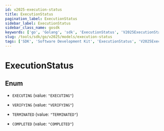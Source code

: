 ```yaml
---
id: v2025-execution-status
title: ExecutionStatus
pagination_label: ExecutionStatus
sidebar_label: ExecutionStatus
sidebar_class_name: gosdk
keywords: ['go', 'Golang', 'sdk', 'ExecutionStatus', 'V2025ExecutionStatus'] 
slug: /tools/sdk/go/v2025/models/execution-status
tags: ['SDK', 'Software Development Kit', 'ExecutionStatus', 'V2025ExecutionStatus']
---
```


# ExecutionStatus

## Enum


* `EXECUTING` (value: `"EXECUTING"`)

* `VERIFYING` (value: `"VERIFYING"`)

* `TERMINATED` (value: `"TERMINATED"`)

* `COMPLETED` (value: `"COMPLETED"`)


